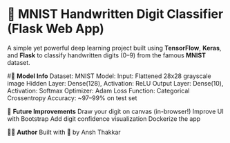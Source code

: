 # 🧠 MNIST Handwritten Digit Classifier (Flask Web App)

A simple yet powerful deep learning project built using **TensorFlow**, **Keras**, and **Flask** to classify handwritten digits (0–9) from the famous **MNIST** dataset.

#🧠 **Model Info**
    Dataset: MNIST
    Model:
    Input: Flattened 28x28 grayscale image
    Hidden Layer: Dense(128), Activation: ReLU
    Output Layer: Dense(10), Activation: Softmax
    Optimizer: Adam
    Loss Function: Categorical Crossentropy
    Accuracy: ~97–99% on test set

📌 **Future Improvements**
    Draw your digit on canvas (in-browser!)
    Improve UI with Bootstrap
    Add digit confidence visualization
    Dockerize the app

🧑‍💻 **Author**
    Built with 💙 by Ansh Thakkar
